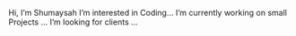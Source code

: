    Hi, I’m Shumaysah
   I’m interested in Coding...
   I’m currently working on small Projects ...
   I’m looking for clients ...

<!---
Shumaysah-Developer/Shumaysah-Developer is a ✨ special ✨ repository because its `README.md` (this file) appears on your GitHub profile.
You can click the Preview link to take a look at your changes.
--->
